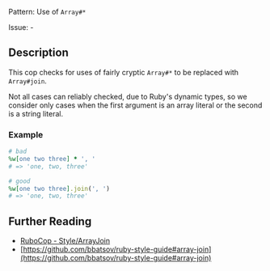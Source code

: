 Pattern: Use of `Array#*`

Issue: -

## Description

This cop checks for uses of fairly cryptic `Array#*` to be replaced with `Array#join`.

Not all cases can reliably checked, due to Ruby's dynamic types, so we consider only cases when the first argument is an array literal or the second is a string literal.

### Example

```ruby
# bad
%w[one two three] * ', '
# => 'one, two, three'

# good
%w[one two three].join(', ')
# => 'one, two, three'
```

## Further Reading

* [RuboCop - Style/ArrayJoin](https://rubocop.readthedocs.io/en/latest/cops_style/#stylearrayjoin)
* [https://github.com/bbatsov/ruby-style-guide#array-join](https://github.com/bbatsov/ruby-style-guide#array-join)
